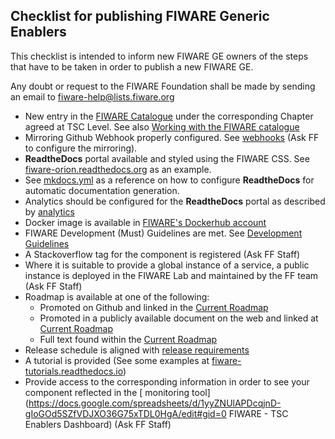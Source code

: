 ## Checklist for publishing FIWARE Generic Enablers
This checklist is intended to inform new FIWARE GE owners of the steps that have to be taken in order to publish a new FIWARE GE.

Any doubt or request to the FIWARE Foundation shall be made by sending an email to [fiware-help@lists.fiware.org](mailto:fiware-help@lists.fiware.org)

* New entry in the [FIWARE Catalogue](https://catalogue-server.fiware.org) under the corresponding Chapter agreed at TSC Level. See also [Working with the FIWARE catalogue](https://wiki.fiware.org/Working_with_the_FIWARE_catalogue)
* Mirroring Github Webhook properly configured. See [webhooks](repo_webhook.md) (Ask FF to configure the mirroring).
* **ReadtheDocs** portal available and styled using the FIWARE CSS. See [fiware-orion.readthedocs.org](https://fiware-orion.readthedocs.org) as an example. 
* See [mkdocs.yml](https://github.com/telefonicaid/fiware-orion/blob/master/mkdocs.yml) as a reference on how to configure **ReadtheDocs** for automatic documentation generation. 
* Analytics should be configured for the **ReadtheDocs** portal as described by [analytics](analytics_readthedocs.md)
* Docker image is available in [FIWARE's Dockerhub account](https://hub.docker.com/Dockerhub)
* FIWARE Development (Must) Guidelines are met. See [Development Guidelines](development.md)
* A Stackoverflow tag for the component is registered (Ask FF Staff)
* Where it is suitable to provide a global instance of a service, a public instance is deployed in the FIWARE Lab and maintained by the FF team (Ask FF Staff)
* Roadmap is available at one of the following:
    * Promoted on Github and linked in the [Current Roadmap](https://wiki.fiware.org/Current_Supported_Features_and_Roadmap_in_FIWARE)
    * Promoted in a publicly available document on the web and linked at [Current Roadmap](https://wiki.fiware.org/Current_Supported_Features_and_Roadmap_in_FIWARE)
    * Full text found within the [Current Roadmap](https://wiki.fiware.org/Current_Supported_Features_and_Roadmap_in_FIWARE)
* Release schedule is aligned with [release requirements](GE_Requirements.md#Releases)
* A tutorial is provided (See some examples at [fiware-tutorials.readthedocs.io](http://fiware-tutorials.readthedocs.io/en/latest))
* Provide access to the corresponding information in order to see your component reflected in the [ monitoring tool](https://docs.google.com/spreadsheets/d/1yyZNUlAPDcqjnD-gIoGOd5SZfVDJXO36G75xTDL0HgA/edit#gid=0 FIWARE - TSC Enablers Dashboard) (Ask FF Staff)
